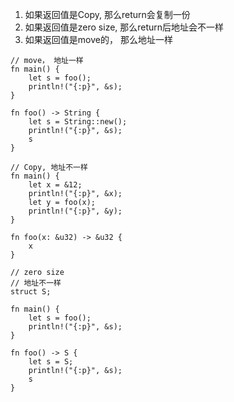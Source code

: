 1. 如果返回值是Copy, 那么return会复制一份
2. 如果返回值是zero size, 那么return后地址会不一样
3. 如果返回值是move的， 那么地址一样

```
// move， 地址一样
fn main() {
    let s = foo();
    println!("{:p}", &s);
}

fn foo() -> String {
    let s = String::new();
    println!("{:p}", &s);
    s
}

```

```
// Copy, 地址不一样
fn main() {
    let x = &12;
    println!("{:p}", &x);
    let y = foo(x);
    println!("{:p}", &y);
}

fn foo(x: &u32) -> &u32 {
    x
}

```

```
// zero size
// 地址不一样
struct S;

fn main() {
    let s = foo();
    println!("{:p}", &s);
}

fn foo() -> S {
    let s = S;
    println!("{:p}", &s);
    s
}

```


